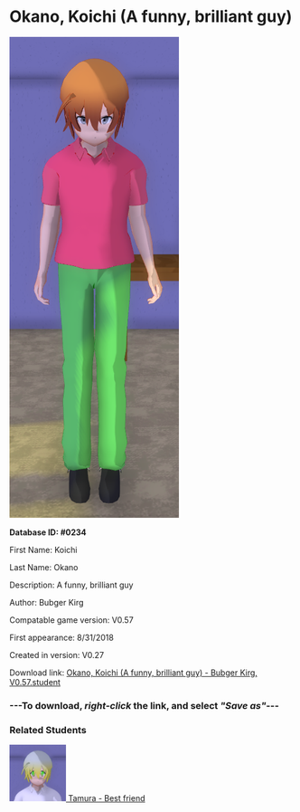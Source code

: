 # Okano, Koichi (A funny, brilliant guy)

<img src="../../Files/Images/Okano, Koichi (A funny, brilliant guy).png" title="Okano, Koichi (A funny, brilliant guy) - Bubger Kirg, V0.57">

**Database ID: #0234**

First Name: Koichi

Last Name: Okano

Description: A funny, brilliant guy

Author: Bubger Kirg

Compatable game version: V0.57

First appearance: 8/31/2018

Created in version: V0.27

Download link: <a href="https://raw.githubusercontent.com/Arbiter1223/Daigaku-Gurashi-Custom-Students/master/Files/Student%20Files/Okano%2C%20Koichi%20(A%20funny%2C%20brilliant%20guy)%20-%20Bubger%20Kirg%2C%20V0.57.student">Okano, Koichi (A funny, brilliant guy) - Bubger Kirg, V0.57.student</a>

### ---**To download, _right-click_ the link, and select _"Save as"_**---

### Related Students

<a href="Egami, Tamura (A modest, content boy).md"><img src="../../Files/Thumbs/Egami, Tamura (A modest, content boy).png" height="100" width="100" title="Egami, Tamura (A modest, content boy) - Bubger Kirg, V0.57"></a><a href="Egami, Tamura (A modest, content boy).md"> Tamura - Best friend</a>

